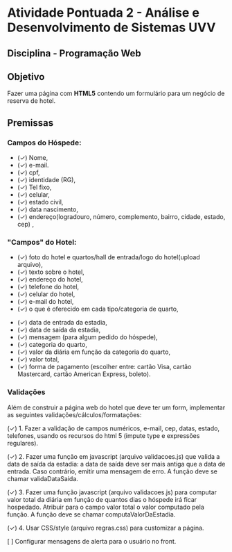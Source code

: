 # Atividade Pontuada 2 - Análise e Desenvolvimento de Sistemas UVV
## Disciplina - Programação Web
## Objetivo
Fazer uma página com **HTML5** contendo um formulário para um negócio de reserva de hotel.

## Premissas
### Campos do Hóspede: 
* (✓) Nome, 
* (✓) e-mail.
* (✓) cpf, 
* (✓) identidade (RG), 
* (✓) Tel fixo, 
* (✓) celular, 
* (✓) estado civil, 
* (✓) data nascimento, 
* (✓) endereço(logradouro, número, complemento, bairro, cidade, estado, cep) , 

### "Campos" do Hotel: 
<!-- confuso -->
* (✓) foto do hotel e quartos/hall de entrada/logo do hotel(upload arquivo), 
* (✓) texto sobre o hotel, 
* (✓) endereço do hotel, 
* (✓) telefone do hotel, 
* (✓) celular do hotel, 
* (✓) e-mail do hotel, 
* (✓) o que é oferecido em cada tipo/categoria de quarto, 

<!-- ook -->
* (✓) data de entrada da estadia,
* (✓) data de saída da estadia, 
* (✓) mensagem (para algum pedido do hóspede), 
* (✓) categoria do quarto, 
* (✓) valor da diária em função da categoria do quarto, 
* (✓) valor total, 
* (✓) forma de pagamento (escolher entre: cartão Visa, cartão Mastercard, cartão American Express, boleto).

### Validações
Além de construir a página web do hotel que deve ter um form, implementar as seguintes validações/cálculos/formatações:

(✓) 1. Fazer a validação de campos numéricos, e-mail, cep, datas, estado, telefones, usando os recursos do html 5 (impute type e expressões regulares).

(✓) 2. Fazer uma função em javascript (arquivo validacoes.js) que valida a data de saída da estadia: a data de saída deve ser mais antiga que a data de entrada. Caso contrário, emitir uma mensagem de erro. A função deve se chamar validaDataSaida.

(✓) 3. Fazer uma função javascript  (arquivo validacoes.js) para computar valor total da diária em função de quantos dias o hóspede irá ficar hospedado. Atribuir para o campo valor total o valor computado pela função. A função deve se chamar computaValorDaEstadia.

(✓) 4. Usar CSS/style (arquivo regras.css) para customizar a página.

[ ] Configurar mensagens de alerta para o usuário no front.